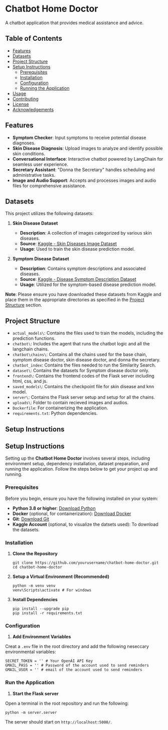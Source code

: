 # Chatbot Home Doctor

A chatbot application that provides medical assistance and advice.

## Table of Contents

- [Features](#features)
- [Datasets](#datasets)
- [Project Structure](#project-structure)
- [Setup Instructions](#setup-instructions)
  - [Prerequisites](#prerequisites)
  - [Installation](#installation)
  - [Configuration](#configuration)
  - [Running the Application](#running-the-application)
- [Usage](#usage)
- [Contributing](#contributing)
- [License](#license)
- [Acknowledgements](#acknowledgements)

## Features

- **Symptom Checker**: Input symptoms to receive potential disease diagnoses.
- **Skin Disease Diagnosis**: Upload images to analyze and identify possible skin conditions.
- **Conversational Interface**: Interactive chatbot powered by LangChain for seamless user experience.
- **Secretary Assistant**: "Donna the Secretary" handles scheduling and administrative tasks.
- **Image and Audio Support**: Accepts and processes images and audio files for comprehensive assistance.

## Datasets

This project utilizes the following datasets:

1. **Skin Disease Dataset**
   - **Description**: A collection of images categorized by various skin diseases.
   - **Source**: [Kaggle - Skin Diseases Image Dataset](https://www.kaggle.com/datasets/ismailpromus/skin-diseases-image-dataset)
   - **Usage**: Used to train the skin disease prediction model.

2. **Symptom Disease Dataset**
   - **Description**: Contains symptom descriptions and associated diseases.
   - **Source**: [Kaggle - Disease Symptom Description Dataset](https://www.kaggle.com/datasets/itachi9604/disease-symptom-description-dataset)
   - **Usage**: Utilized for the symptom-based disease prediction model.

**Note**: Please ensure you have downloaded these datasets from Kaggle and place them in the appropriate directories as specified in the [Project Structure](#project-structure) section.

## Project Structure

- `actual_models\`: Contains the files used to train the models, including the prediction functions.
- `chatbot\`: Includes the agent that runs the chatbot logic and all the langchain chains.
- `chatbot\chains\`: Contains all the chains used for the base chain, symptom disease doctor, skin disease doctor, and donna the secretary.
- `chatbot_index`: Contains the files needed to run the Similarity Search.
- `dataset\`: Contains the datasets for Symptom disease doctor only.
- `frontend\`: Contains the frontend codes of the Flask server including html, css, and js.
- `saved_models\`: Contains the checkpoint file for skin disease and knn model.
- `server\`: Contains the Flask server setup and setup for all the chains.
- `uploads\`: Folder to contain recieved images and audios.
- `Dockerfile`: For containerizing the application.
- `requirements.txt`: Python dependencies.

## Setup Instructions

## Setup Instructions

Setting up the **Chatbot Home Doctor** involves several steps, including environment setup, dependency installation, dataset preparation, and running the application. Follow the steps below to get your project up and running.

### Prerequisites

Before you begin, ensure you have the following installed on your system:

- **Python 3.8 or higher**: [Download Python](https://www.python.org/downloads/)
- **Docker** (optional, for containerization): [Download Docker](https://www.docker.com/get-started)
- **Git**: [Download Git](https://git-scm.com/downloads)
- **Kaggle Account** (optional, to visualize the datsets used): To download the datasets.

### Installation

1. **Clone the Repository**

   ```
   git clone https://github.com/yourusername/chatbot-home-doctor.git
   cd chatbot-home-doctor
   ```

2. **Setup a Virtual Environment (Recommended)**

   ```
   python -m venv venv
   venv\Scripts\activate # For windows
   ```

3. **Install Dependencies**

   ```
   pip install --upgrade pip
   pip install -r requirements.txt
   ```

### Configuration

1. **Add Environment Variables**

Creat a `.env` file in the root directory and add the following neseccary environmental variables:

   ```
   SECRET_TOKEN = '' # Your OpenAI API Key 
   GMAIL_PASS = '' # Password of the account used to send reminders
   GMAIL_USER = '' # email of the account used to send reminders
   ```

### Run the Application

1. **Start the Flask server**

Open a terminal in the root repository and run the following:

   ```
   python -m server.server
   ```
The server should start on `http://localhost:5000/`.


